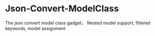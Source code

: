 # Json-Convert-ModelClass
The json convert model class gadget， Nested model support, filtered keywords, model assignment

